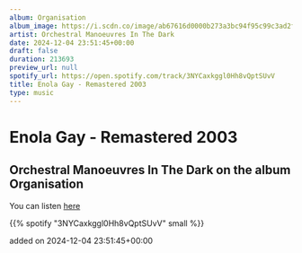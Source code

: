 ```yaml
---
album: Organisation
album_image: https://i.scdn.co/image/ab67616d0000b273a3bc94f95c99c3ad2f40740a
artist: Orchestral Manoeuvres In The Dark
date: 2024-12-04 23:51:45+00:00
draft: false
duration: 213693
preview_url: null
spotify_url: https://open.spotify.com/track/3NYCaxkggl0Hh8vQptSUvV
title: Enola Gay - Remastered 2003
type: music
---
```



# Enola Gay - Remastered 2003

## Orchestral Manoeuvres In The Dark on the album Organisation

You can listen [here](https://open.spotify.com/track/3NYCaxkggl0Hh8vQptSUvV)

{{% spotify "3NYCaxkggl0Hh8vQptSUvV" small %}}

added on 2024-12-04 23:51:45+00:00